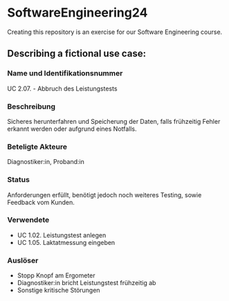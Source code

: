 # SoftwareEngineering24
Creating this repository is an exercise for our Software Engineering course.

## Describing a fictional use case:

### Name und Identifikationsnummer
UC 2.07. - Abbruch des Leistungstests

### Beschreibung
Sicheres herunterfahren und Speicherung der Daten, falls frühzeitig Fehler erkannt werden oder aufgrund eines Notfalls.

### Beteligte Akteure
Diagnostiker:in, Proband:in

### Status
Anforderungen erfüllt, benötigt jedoch noch weiteres Testing, sowie Feedback vom Kunden.

### Verwendete
- UC 1.02. Leistungstest anlegen
- UC 1.05. Laktatmessung eingeben

### Auslöser
- Stopp Knopf am Ergometer
- Diagnostiker:in bricht Leistungstest frühzeitig ab
- Sonstige kritische Störungen

